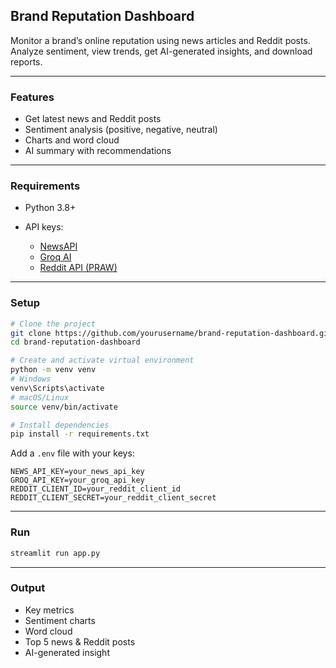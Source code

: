 ## Brand Reputation Dashboard

Monitor a brand’s online reputation using news articles and Reddit posts.
Analyze sentiment, view trends, get AI-generated insights, and download reports.

---

### Features

* Get latest news and Reddit posts
* Sentiment analysis (positive, negative, neutral)
* Charts and word cloud
* AI summary with recommendations


---

### Requirements

* Python 3.8+
* API keys:

  * [NewsAPI](https://newsapi.org/)
  * [Groq AI](https://groq.com/)
  * [Reddit API (PRAW)](https://praw.readthedocs.io/)

---

### Setup

```bash
# Clone the project
git clone https://github.com/yourusername/brand-reputation-dashboard.git
cd brand-reputation-dashboard

# Create and activate virtual environment
python -m venv venv
# Windows
venv\Scripts\activate
# macOS/Linux
source venv/bin/activate

# Install dependencies
pip install -r requirements.txt
```

Add a `.env` file with your keys:

```
NEWS_API_KEY=your_news_api_key
GROQ_API_KEY=your_groq_api_key
REDDIT_CLIENT_ID=your_reddit_client_id
REDDIT_CLIENT_SECRET=your_reddit_client_secret
```

---

### Run

```bash
streamlit run app.py
```

---

### Output

* Key metrics
* Sentiment charts
* Word cloud
* Top 5 news & Reddit posts
* AI-generated insight


